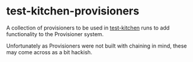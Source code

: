 test-kitchen-provisioners
=========================

A collection of provisioners to be used in [test-kitchen](https://github.com/opscode/test-kitchen) runs to
add functionality to the Provisioner system.

Unfortunately as Provisioners were not built with chaining in mind, these may come across as a bit hackish.
